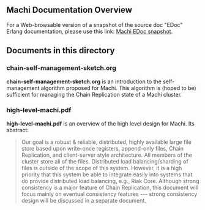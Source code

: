 ## Machi Documentation Overview

For a Web-browsable version of a snapshot of the source doc "EDoc"
Erlang documentation, please use this link:
[Machi EDoc snapshot](https://basho.github.io/machi/edoc/).

## Documents in this directory

### chain-self-management-sketch.org

__chain-self-management-sketch.org__ is an introduction to the
self-management algorithm proposed for Machi.  This algorithm is
(hoped to be) sufficient for managing the Chain Replication state of a
Machi cluster.

### high-level-machi.pdf

__high-level-machi.pdf__ is an overview of the high level design for
Machi.  Its abstract:

> Our goal is a robust & reliable, distributed, highly available large
> file store based upon write-once registers, append-only files, Chain
> Replication, and client-server style architecture.  All members of
> the cluster store all of the files.  Distributed load
> balancing/sharding of files is outside of the scope of this system.
> However, it is a high priority that this system be able to integrate
> easily into systems that do provide distributed load balancing,
> e.g., Riak Core.  Although strong consistency is a major feature of
> Chain Replication, this document will focus mainly on eventual
> consistency features --- strong consistency design will be discussed
> in a separate document.


